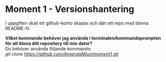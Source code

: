 # Moment 1 - Versionshantering  
I uppgiften skall ett github-konto skapas och däri ett repo med denna README-fil.


**Vilket kommando behöver jag använda i terminalen/kommandoprompten för att klona ditt repository till min dator?**  
Du behöver använda följande kommando:  
_git clone https://github.com/AmandaMiun/moment1.git_